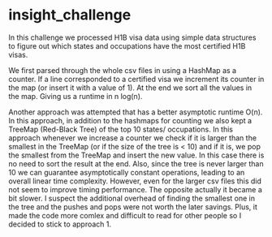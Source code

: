 # insight_challenge
In this challenge we processed H1B visa data using simple data structures to figure out which states and occupations have 
the most certified H1B visas.

We first parsed through the whole csv files in using a HashMap as a counter. If a line corresponded to a certified visa we increment its counter in the map (or insert it with a value of 1). At the end we sort all the values in the map. Giving us a runtime in n log(n). 

Another approach was attempted that has a better asymptotic runtime O(n). In this approach, in addition to the hashmaps for counting we also kept a TreeMap (Red-Black Tree) of the top 10 states/ occupations. In this approach whenever we increase a counter we check if it is larger than the smallest in the TreeMap (or if the size of the tree is < 10) and if it is, we pop the smallest from the TreeMap and insert the new value. In this case there is no need to sort the result at the end. Also, since the tree is never larger than 10 we can guarantee asymptotically constant operations, leading to an overall linear time complexity. However, even for the larger csv files this did not seem to improve timing performance. The opposite actually it became a bit slower. I suspect the additional overhead of finding the smallest one in the tree and the pushes and pops were not worth the later savings. Plus, it made the code more comlex and difficult to read for other people so I decided to stick to approach 1.

